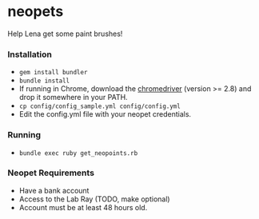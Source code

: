 neopets
=======
Help Lena get some paint brushes!

### Installation
* `gem install bundler`
* `bundle install`
* If running in Chrome, download the [chromedriver](http://chromedriver.storage.googleapis.com/index.html) (version >= 2.8) and drop it somewhere in your PATH.
* `cp config/config_sample.yml config/config.yml`
* Edit the config.yml file with your neopet credentials.

### Running
* `bundle exec ruby get_neopoints.rb`

### Neopet Requirements
* Have a bank account
* Access to the Lab Ray (TODO, make optional)
* Account must be at least 48 hours old.

